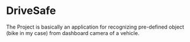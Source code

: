 # DriveSafe
The Project is basically an application for recognizing pre-defined object (bike in my case) from dashboard camera of a vehicle.
